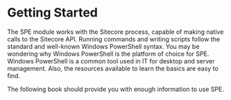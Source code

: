 # Getting Started

The SPE module works with the Sitecore process, capable of making native calls to the Sitecore API. Running commands and writing scripts follow the standard and well-known Windows PowerShell syntax. You may be wondering why Windows PowerShell is the platform of choice for SPE. Windows PowerShell is a common tool used in IT for desktop and server management. Also, the resources available to learn the basics are easy to find.

The following book should provide you with enough information to use SPE.
